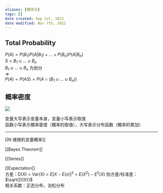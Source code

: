 ```yaml
---
aliases: [概率论]
tags: []
date created: Sep 1st, 2022
date modified: Nov 7th, 2022
---
```

## Total Probability
$P\left( A\right) =P\left( B_{1}\right) P\left( A| B_{1}\right) +\ldots +P\left( B_{n}\right) P\left( A| B_{n}\right)$  
$S=B_{1}\cup \ldots \cup B_{n}$  
$B_{1}\cup \ldots \cup B_{n}$ 为划分  
=>  
$P\left( A\right) =P\left( AS\right) =P\left( A\cap \left( B_{1}\cup \ldots \cup B_{n}\right) \right)$


## 概率密度
![](https://img.ynchen.me/2022/10/3b3fdcccba4b038c99056c908130e7dc.webp)

变量大写表示变量本身，变量小写表示取值  
函数小写表示概率密度（概率的取值），大写表示分布函数（概率的累加）

___
[[N 维随机变量概率]]

[[Bayes Theorem]]

[[Series]]

[[Expectation]]  
方差：D(X) = Var(X) = $E{[X - E(x)]^{2}}$ = $E(X^{2})- E^{2}(X)$ 
协方差/标准差：$\sqrt{D(X)}$  
相关系数：正态分布，泊松分布
